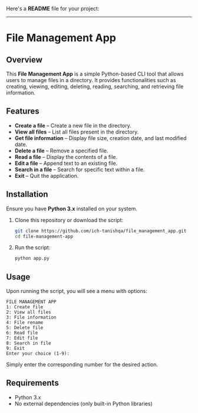 Here's a **README** file for your project:  

---

# File Management App

## Overview
This **File Management App** is a simple Python-based CLI tool that allows users to manage files in a directory. It provides functionalities such as creating, viewing, editing, deleting, reading, searching, and retrieving file information.

## Features
- **Create a file** – Create a new file in the directory.
- **View all files** – List all files present in the directory.
- **Get file information** – Display file size, creation date, and last modified date.
- **Delete a file** – Remove a specified file.
- **Read a file** – Display the contents of a file.
- **Edit a file** – Append text to an existing file.
- **Search in a file** – Search for specific text within a file.
- **Exit** – Quit the application.

## Installation
Ensure you have **Python 3.x** installed on your system.

1. Clone this repository or download the script:
   ```bash
   git clone https://github.com/ich-tanishqa/file_management_app.git
   cd file-management-app
   ```

2. Run the script:
   ```bash
   python app.py
   ```

## Usage
Upon running the script, you will see a menu with options:

```
FILE MANAGEMENT APP
1: Create file
2: View all files
3: File information
4: File rename
5: Delete file
6: Read file
7: Edit file
8: Search in file
9: Exit
Enter your choice (1-9):
```

Simply enter the corresponding number for the desired action.

## Requirements
- Python 3.x
- No external dependencies (only built-in Python libraries)
